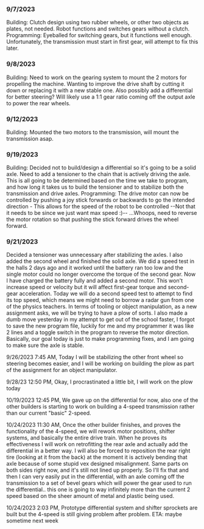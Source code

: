 ### 9/7/2023 
Building: Clutch design using two rubber wheels, or other two objects as plates, not needed. Robot functions and switches gears without a clutch. 
Programming: Eyeballed for switching gears, but it functions well enough. Unfortunately, the transmission must start in first gear, will attempt to fix this later.

### 9/8/2023 
Building: Need to work on the gearing system to mount the 2 motors for propelling the machine. Wanting to improve the drive shaft by cutting it down or replacing it with a new stable one. Also possibly add a differential for better steering? Will likely use a 1:1 gear ratio coming off the output axle to power the rear wheels. 

### 9/12/2023
Building: Mounted the two motors to the transmission, will mount the transmission asap.

### 9/19/2023 
Building: Decided not to build/design a differential so it's going to be a solid axle. Need to add a tensioner to the chain that is actively driving the axle. This is all going to be determined based on the time we take to program, and how long it takes us to build the tensioner and to stabilize both the transmission and drive axles.
Programming: The drive motor can now be controlled by pushing a joy stick forwards or backwards to go the intended direction - This allows for the speed of the robot to be controlled --Not that it needs to be since we just want max speed :)-- ...Whoops, need to reverse the motor rotation so that pushing the stick forward drives the wheel forward. 

### 9/21/2023
Decided a tensioner was unnecessary after stabilizing the axles. I also added the second wheel and finished the solid axle. We did a speed test in the halls 2 days ago and it worked until the battery ran too low and the single motor could no longer overcome the torque of the second gear. Now I have charged the battery fully and added a second motor. This won't increase speed or velocity but it will affect first-gear torque and second-gear acceleration. Today we will do a second speed test to attempt to find its top speed, which means we might need to borrow a radar gun from one of the physics teachers. In terms of tooling or object manipulation, as a new assignment asks, we will be trying to have a plow of sorts. I also made a dumb move yesterday in my attempt to get out of the school faster, I forgot to save the new program file, luckily for me and my programmer it was like 2 lines and a toggle switch in the program to reverse the motor direction. Basically, our goal today is just to make programming fixes, and I am going to make sure the axle is stable.

9/26/2023 7:45 AM, Today I will be stabilizing the other front wheel so steering becomes easier, and I will be working on building the plow as part of the assignment for an object manipulator.

9/28/23 12:50 PM, Okay, I procrastinated a little bit, I will work on the plow today

10/19/2023 12:45 PM, We gave up on the differential for now, also one of the other builders is starting to work on building a 4-speed transmission rather than our current "basic" 2-speed.

10/24/2023 11:30 AM, Once the other builder finishes, and proves the functionality of the 4-speed, we will rework motor positions, shifter systems, and basically the entire drive train. When he proves its effectiveness I will work on retrofitting the rear axle and actually add the differential in a better way. I will also be forced to reposition the rear right tire (looking at it from the back) at the moment it is actively bending that axle because of some stupid vex designed misalignment. Same parts on both sides right now, and it's still not lined up properly. So I'll fix that and then I can very easily put in the differential, with an axle coming off the transmission to a set of bevel gears which will power the gear used to run the differential.. this one is going to way infinitely more than the current 2 speed based on the sheer amount of metal and plastic being used.

10/24/2023 2:03 PM, Prototype differential system and shifter sprockets are built but the 4-speed is still giving problem after problem. ETA: maybe sometime next week
